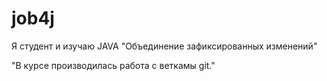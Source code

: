 ﻿# job4j

Я студент и изучаю JAVA
"Объединение зафиксированных изменений"


 "В курсе производилась работа с веткамы git."